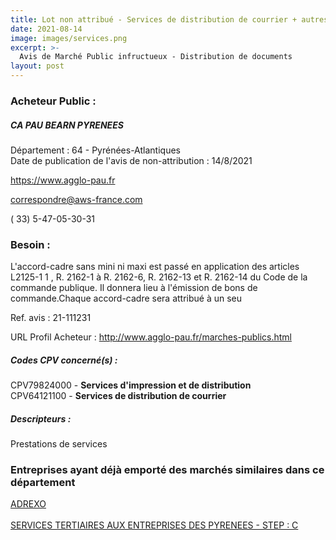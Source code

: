 ```yaml
---
title: Lot non attribué - Services de distribution de courrier + autres services
date: 2021-08-14
image: images/services.png
excerpt: >-
  Avis de Marché Public infructueux - Distribution de documents
layout: post
---
```


### Acheteur Public :
##### CA PAU BEARN PYRENEES
Département : 64 - Pyrénées-Atlantiques<br/>
Date de publication de l'avis de non-attribution : 14/8/2021


https://www.agglo-pau.fr

correspondre@aws-france.com

( 33) 5-47-05-30-31
### Besoin :

L'accord-cadre sans mini ni maxi est passé en application des articles L2125-1 1 , R. 2162-1 à R. 2162-6, R. 2162-13 et R. 2162-14 du Code de la commande publique. Il donnera lieu à l'émission de bons de commande.Chaque accord-cadre sera attribué à un seu

Ref. avis : 21-111231

URL Profil Acheteur : http://www.agglo-pau.fr/marches-publics.html

##### Codes CPV concerné(s) :
CPV79824000 - **Services d'impression et de distribution** <br/>
CPV64121100 - **Services de distribution de courrier** <br/>

##### Descripteurs :
Prestations de services <br/>

### Entreprises ayant déjà emporté des marchés similaires dans ce département
<a href="/entreprise-545/siren-315549352">ADREXO</a><br/><br/>
<a href="/entreprise-560/siren-434805644">SERVICES TERTIAIRES AUX ENTREPRISES DES PYRENEES - STEP : C</a><br/><br/>
